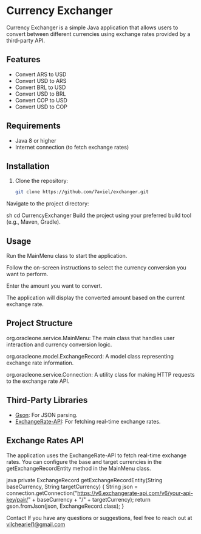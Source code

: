 # Currency Exchanger

Currency Exchanger is a simple Java application that allows users to convert between different currencies using exchange rates provided by a third-party API.

## Features
- Convert ARS to USD
- Convert USD to ARS
- Convert BRL to USD
- Convert USD to BRL
- Convert COP to USD
- Convert USD to COP

## Requirements
- Java 8 or higher
- Internet connection (to fetch exchange rates)

## Installation
1. Clone the repository:
   ```sh
   git clone https://github.com/7aviel/exchanger.git
Navigate to the project directory:

sh
cd CurrencyExchanger
Build the project using your preferred build tool (e.g., Maven, Gradle).

## Usage
Run the MainMenu class to start the application.

Follow the on-screen instructions to select the currency conversion you want to perform.

Enter the amount you want to convert.

The application will display the converted amount based on the current exchange rate.

## Project Structure
org.oracleone.service.MainMenu: The main class that handles user interaction and currency conversion logic.

org.oracleone.model.ExchangeRecord: A model class representing exchange rate information.

org.oracleone.service.Connection: A utility class for making HTTP requests to the exchange rate API.

## Third-Party Libraries
- [Gson](https://github.com/google/gson): For JSON parsing.
- [ExchangeRate-API](https://www.exchangerate-api.com/?form=MG0AV3): For fetching real-time exchange rates.

## Exchange Rates API
The application uses the ExchangeRate-API to fetch real-time exchange rates. You can configure the base and target currencies in the getExchangeRecordEntity method in the MainMenu class.

java
private ExchangeRecord getExchangeRecordEntity(String baseCurrency, String targetCurrency) {
    String json = connection.getConnection("https://v6.exchangerate-api.com/v6/your-api-key/pair/" + baseCurrency + "/" + targetCurrency);
    return gson.fromJson(json, ExchangeRecord.class);
}

Contact
If you have any questions or suggestions, feel free to reach out at vilcheariel1@gmail.com
